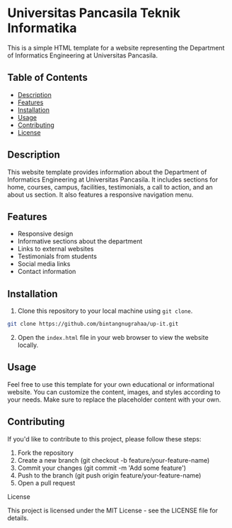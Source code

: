 # Universitas Pancasila Teknik Informatika

This is a simple HTML template for a website representing the Department of Informatics Engineering at Universitas Pancasila.

## Table of Contents

- [Description](#description)
- [Features](#features)
- [Installation](#installation)
- [Usage](#usage)
- [Contributing](#contributing)
- [License](#license)

## Description

This website template provides information about the Department of Informatics Engineering at Universitas Pancasila. It includes sections for home, courses, campus, facilities, testimonials, a call to action, and an about us section. It also features a responsive navigation menu.

## Features

- Responsive design
- Informative sections about the department
- Links to external websites
- Testimonials from students
- Social media links
- Contact information

## Installation

1. Clone this repository to your local machine using `git clone`.

```bash
git clone https://github.com/bintangnugrahaa/up-it.git
```

2. Open the `index.html` file in your web browser to view the website locally.

## Usage

Feel free to use this template for your own educational or informational website. You can customize the content, images, and styles according to your needs. Make sure to replace the placeholder content with your own.

## Contributing

If you'd like to contribute to this project, please follow these steps:

1. Fork the repository
2. Create a new branch (git checkout -b feature/your-feature-name)
3. Commit your changes (git commit -m 'Add some feature')
4. Push to the branch (git push origin feature/your-feature-name)
5. Open a pull request

License

This project is licensed under the MIT License - see the LICENSE file for details.
